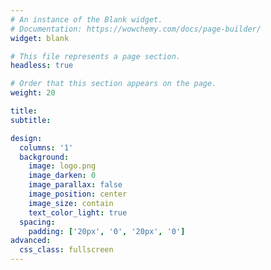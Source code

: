 ```yaml
---
# An instance of the Blank widget.
# Documentation: https://wowchemy.com/docs/page-builder/
widget: blank

# This file represents a page section.
headless: true

# Order that this section appears on the page.
weight: 20

title:
subtitle:

design:
  columns: '1'
  background:
    image: logo.png
    image_darken: 0
    image_parallax: false
    image_position: center
    image_size: contain 
    text_color_light: true
  spacing:
    padding: ['20px', '0', '20px', '0']
advanced:
  css_class: fullscreen
---
```

